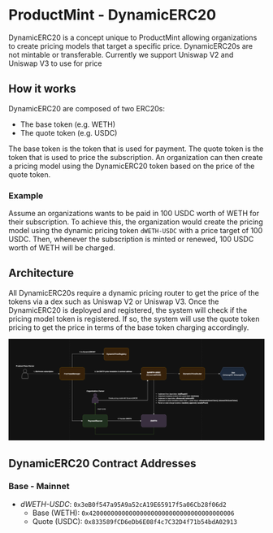 # ProductMint - DynamicERC20

DynamicERC20 is a concept unique to ProductMint allowing organizations to create pricing models that target a specific price. DynamicERC20s are not mintable or transferable. Currently we support Uniswap V2 and Uniswap V3 to use for price 

## How it works

DynamicERC20 are composed of two ERC20s:

- The base token (e.g. WETH)
- The quote token (e.g. USDC)

The base token is the token that is used for payment. The quote token is the token that is used to price the subscription. An organization can then create a pricing model using the DynamicERC20 token based on the price of the quote token.

### Example

Assume an organizations wants to be paid in 100 USDC worth of WETH for their subscription. To achieve this, the organization would create the pricing model using the dynamic pricing token `dWETH-USDC` with a price target of 100 USDC. Then, whenever the subscription is minted or renewed, 100 USDC worth of WETH will be charged.

## Architecture

All DynamicERC20s require a dynamic pricing router to get the price of the tokens via a dex such as Uniswap V2 or Uniswap V3. Once the DynamicERC20 is deployed and registered, the system will check if the pricing model token is registered. If so, the system will use the quote token pricing to get the price in terms of the base token charging accordingly.

![DynamicERC20](./assets/DynamicPricing.png)

## DynamicERC20 Contract Addresses

### Base - Mainnet
- _dWETH-USDC_: `0x3eB0f547a95A9a52cA19E65917f5a06Cb28f06d2`
    - Base (WETH): `0x4200000000000000000000000000000000000006`
    - Quote (USDC): `0x833589fCD6eDb6E08f4c7C32D4f71b54bdA02913`
